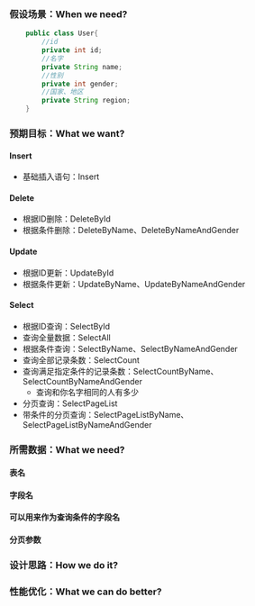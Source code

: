 ### 假设场景：When we need?

``` java
    public class User{
        //id
        private int id;
        //名字
        private String name;
        //性别
        private int gender;
        //国家、地区
        private String region;
    }

```

### 预期目标：What we want?
#### Insert
- 基础插入语句：Insert
#### Delete
- 根据ID删除：DeleteById
- 根据条件删除：DeleteByName、DeleteByNameAndGender
#### Update
- 根据ID更新：UpdateById
- 根据条件更新：UpdateByName、UpdateByNameAndGender
#### Select
- 根据ID查询：SelectById
- 查询全量数据：SelectAll
- 根据条件查询：SelectByName、SelectByNameAndGender
- 查询全部记录条数：SelectCount
- 查询满足指定条件的记录条数：SelectCountByName、SelectCountByNameAndGender
  - 查询和你名字相同的人有多少
- 分页查询：SelectPageList
- 带条件的分页查询：SelectPageListByName、SelectPageListByNameAndGender

### 所需数据：What we need?
#### 表名

#### 字段名

#### 可以用来作为查询条件的字段名

#### 分页参数

### 设计思路：How we do it?


### 性能优化：What we can do better?
